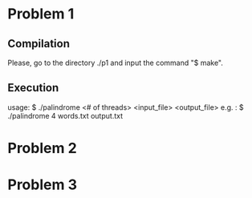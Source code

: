 # Problem 1

## Compilation
Please, go to the directory ./p1 and input the command "$ make".

## Execution
usage: $ ./palindrome <# of threads> <input_file> <output_file>
e.g. : $ ./palindrome 4 words.txt output.txt

# Problem 2



# Problem 3